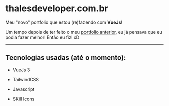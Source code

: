 # thalesdeveloper.com.br

Meu "novo" portfolio que estou (re)fazendo com <strong>VueJs</strong>!

Um tempo depois de ter feito o meu <a href="https://github.com/thalesmariiano/portifolio-thales-developer">portfolio anterior</a>, eu já pensava que eu podia fazer melhor! 
Então eu fiz! xD

---

## Tecnologias usadas (até o momento):

- VueJs 3
- TailwindCSS
- Javascript

- SKill Icons


